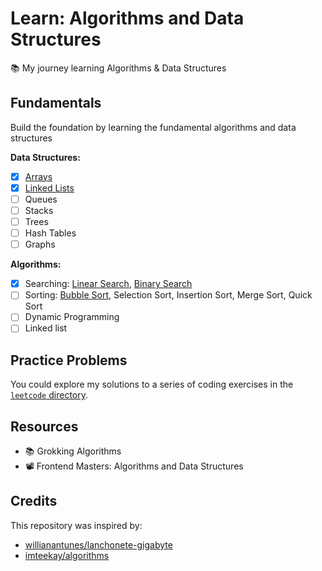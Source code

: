 # Learn: Algorithms and Data Structures

📚 My journey learning Algorithms &amp; Data Structures

## Fundamentals

Build the foundation by learning the fundamental algorithms and data structures

**Data Structures:**

- [x] [Arrays](./data-structures/array.ts)
- [x] [Linked Lists](./data-structures/linked-list.ts)
- [ ] Queues
- [ ] Stacks
- [ ] Trees
- [ ] Hash Tables
- [ ] Graphs

**Algorithms:**

- [x] Searching: [Linear Search](./algorithms/linear-search.ts), [Binary Search](./algorithms/binary-search.py)
- [ ] Sorting: [Bubble Sort](./algorithms/bubble-sort.ts), Selection Sort, Insertion Sort, Merge Sort, Quick Sort
- [ ] Dynamic Programming
- [ ] Linked list

## Practice Problems

You could explore my solutions to a series of coding exercises in the [`leetcode` directory](./leetcode/).

## Resources

- 📚 Grokking Algorithms
- 📽️ Frontend Masters: Algorithms and Data Structures

## Credits

This repository was inspired by:

- [willianantunes/lanchonete-gigabyte](https://github.com/willianantunes/lanchonete-gigabyte)
- [imteekay/algorithms](https://github.com/imteekay/algorithms)
